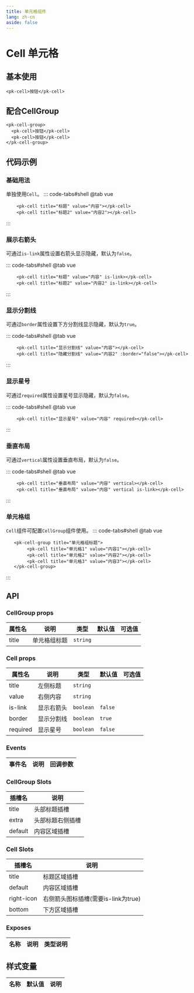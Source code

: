 ```yaml
---
title: 单元格组件
lang: zh-cn
aside: false
---
```


# Cell 单元格

## 基本使用
```vue
<pk-cell>按钮</pk-cell>
```

## 配合CellGroup
```vue
<pk-cell-group>
  <pk-cell>按钮</pk-cell>
  <pk-cell>按钮</pk-cell>
</pk-cell-group>
```

## 代码示例
### 基础用法
单独使用`Cell`。
::: code-tabs#shell
@tab vue
```vue
    <pk-cell title="标题" value="内容"></pk-cell>
    <pk-cell title="标题2" value="内容2"></pk-cell>
```
:::

### 展示右箭头
可通过`is-link`属性设置右箭头显示隐藏，默认为`false`。

::: code-tabs#shell
@tab vue
```vue
    <pk-cell title="标题" value="内容" is-link></pk-cell>
    <pk-cell title="标题2" value="内容2" is-link></pk-cell>
```
:::

### 显示分割线
可通过`border`属性设置下方分割线显示隐藏，默认为`true`。

::: code-tabs#shell
@tab vue
```vue
    <pk-cell title="显示分割线" value="内容"></pk-cell>
    <pk-cell title="隐藏分割线" value="内容2" :border="false"></pk-cell>
```
:::

### 显示星号
可通过`required`属性设置星号显示隐藏，默认为`false`。

::: code-tabs#shell
@tab vue
```vue
    <pk-cell title="显示星号" value="内容" required></pk-cell>
```
:::

### 垂直布局
可通过`vertical`属性设置垂直布局，默认为`false`。

::: code-tabs#shell
@tab vue
```vue
    <pk-cell title="垂直布局" value="内容" vertical></pk-cell>
    <pk-cell title="垂直布局" value="内容" vertical is-link></pk-cell>
```
:::

### 单元格组
`Cell`组件可配置`CellGroup`组件使用。
::: code-tabs#shell
@tab vue
```vue
   <pk-cell-group title="单元格组标题">
        <pk-cell title="单元格1" value="内容1"></pk-cell>
        <pk-cell title="单元格2" value="内容2"></pk-cell>
        <pk-cell title="单元格3" value="内容3"></pk-cell>
   </pk-cell-group>
```
:::


## API

### CellGroup props
| 属性名 | 说明         | 类型     | 默认值 | 可选值 |
| ------ | ------------ | -------- | ------ | ------ |
| title  | 单元格组标题 | `string` |        |        |

### Cell props

| 属性名   | 说明       | 类型      | 默认值  | 可选值 |
| -------- | ---------- | --------- | ------- | ------ |
| title    | 左侧标题   | `string`  |         |        |
| value    | 右侧内容   | `string`  |         |        |
| is-link  | 显示右箭头 | `boolean` | `false` |        |
| border   | 显示分割线 | `boolean` | `true`  |        |
| required | 显示星号   | `boolean` | `false` |        |


### Events

| 事件名 | 说明 | 回调参数 |
| ------ | ---- | -------- |


### CellGroup Slots

| 插槽名  | 说明             |
| ------- | ---------------- |
| title   | 头部标题插槽     |
| extra   | 头部标题右侧插槽 |
| default | 内容区域插槽     |

### Cell Slots

| 插槽名     | 说明                                |
| ---------- | ----------------------------------- |
| title      | 标题区域插槽                        |
| default    | 内容区域插槽                        |
| right-icon | 右侧箭头图标插槽(需要is-link为true) |
| bottom     | 下方区域插槽                        |


### Exposes

| 名称 | 说明 | 类型说明 |
| ---- | ---- | -------- |


## 样式变量

| 名称 | 默认值 | 说明 |
| ---- | ------ | ---- |